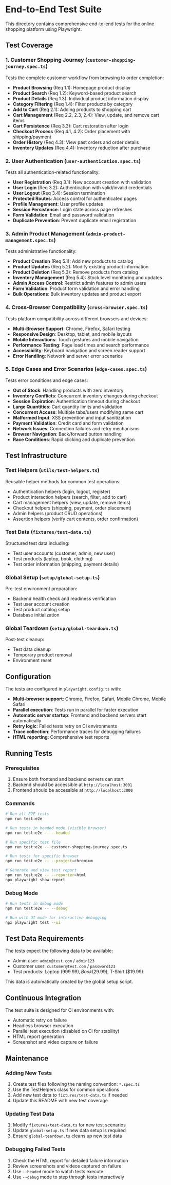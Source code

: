# End-to-End Test Suite

This directory contains comprehensive end-to-end tests for the online shopping platform using Playwright.

## Test Coverage

### 1. Customer Shopping Journey (`customer-shopping-journey.spec.ts`)
Tests the complete customer workflow from browsing to order completion:
- **Product Browsing** (Req 1.1): Homepage product display
- **Product Search** (Req 1.2): Keyword-based product search
- **Product Details** (Req 1.3): Individual product information display
- **Category Filtering** (Req 1.4): Filter products by category
- **Add to Cart** (Req 2.1): Adding products to shopping cart
- **Cart Management** (Req 2.2, 2.3, 2.4): View, update, and remove cart items
- **Cart Persistence** (Req 3.3): Cart restoration after login
- **Checkout Process** (Req 4.1, 4.2): Order placement with shipping/payment
- **Order History** (Req 4.3): View past orders and order details
- **Inventory Updates** (Req 4.4): Inventory reduction after purchase

### 2. User Authentication (`user-authentication.spec.ts`)
Tests all authentication-related functionality:
- **User Registration** (Req 3.1): New account creation with validation
- **User Login** (Req 3.2): Authentication with valid/invalid credentials
- **User Logout** (Req 3.4): Session termination
- **Protected Routes**: Access control for authenticated pages
- **Profile Management**: User profile updates
- **Session Persistence**: Login state across page refreshes
- **Form Validation**: Email and password validation
- **Duplicate Prevention**: Prevent duplicate email registration

### 3. Admin Product Management (`admin-product-management.spec.ts`)
Tests administrative functionality:
- **Product Creation** (Req 5.1): Add new products to catalog
- **Product Updates** (Req 5.2): Modify existing product information
- **Product Deletion** (Req 5.3): Remove products from catalog
- **Inventory Management** (Req 5.4): Stock level monitoring and updates
- **Admin Access Control**: Restrict admin features to admin users
- **Form Validation**: Product form validation and error handling
- **Bulk Operations**: Bulk inventory updates and product export

### 4. Cross-Browser Compatibility (`cross-browser.spec.ts`)
Tests platform compatibility across different browsers and devices:
- **Multi-Browser Support**: Chrome, Firefox, Safari testing
- **Responsive Design**: Desktop, tablet, and mobile layouts
- **Mobile Interactions**: Touch gestures and mobile navigation
- **Performance Testing**: Page load times and search performance
- **Accessibility**: Keyboard navigation and screen reader support
- **Error Handling**: Network and server error scenarios

### 5. Edge Cases and Error Scenarios (`edge-cases.spec.ts`)
Tests error conditions and edge cases:
- **Out of Stock**: Handling products with zero inventory
- **Inventory Conflicts**: Concurrent inventory changes during checkout
- **Session Expiration**: Authentication timeout during checkout
- **Large Quantities**: Cart quantity limits and validation
- **Concurrent Access**: Multiple tabs/users modifying same cart
- **Malformed Input**: XSS prevention and input sanitization
- **Payment Validation**: Credit card and form validation
- **Network Issues**: Connection failures and retry mechanisms
- **Browser Navigation**: Back/forward button handling
- **Race Conditions**: Rapid clicking and duplicate prevention

## Test Infrastructure

### Test Helpers (`utils/test-helpers.ts`)
Reusable helper methods for common test operations:
- Authentication helpers (login, logout, register)
- Product interaction helpers (search, filter, add to cart)
- Cart management helpers (view, update, remove items)
- Checkout helpers (shipping, payment, order placement)
- Admin helpers (product CRUD operations)
- Assertion helpers (verify cart contents, order confirmation)

### Test Data (`fixtures/test-data.ts`)
Structured test data including:
- Test user accounts (customer, admin, new user)
- Test products (laptop, book, clothing)
- Test order information (shipping, payment details)

### Global Setup (`setup/global-setup.ts`)
Pre-test environment preparation:
- Backend health check and readiness verification
- Test user account creation
- Test product catalog setup
- Database initialization

### Global Teardown (`setup/global-teardown.ts`)
Post-test cleanup:
- Test data cleanup
- Temporary product removal
- Environment reset

## Configuration

The tests are configured in `playwright.config.ts` with:
- **Multi-browser support**: Chrome, Firefox, Safari, Mobile Chrome, Mobile Safari
- **Parallel execution**: Tests run in parallel for faster execution
- **Automatic server startup**: Frontend and backend servers start automatically
- **Retry logic**: Failed tests retry on CI environments
- **Trace collection**: Performance traces for debugging failures
- **HTML reporting**: Comprehensive test reports

## Running Tests

### Prerequisites
1. Ensure both frontend and backend servers can start
2. Backend should be accessible at `http://localhost:3001`
3. Frontend should be accessible at `http://localhost:3000`

### Commands
```bash
# Run all E2E tests
npm run test:e2e

# Run tests in headed mode (visible browser)
npm run test:e2e -- --headed

# Run specific test file
npm run test:e2e -- customer-shopping-journey.spec.ts

# Run tests for specific browser
npm run test:e2e -- --project=chromium

# Generate and view test report
npm run test:e2e -- --reporter=html
npx playwright show-report
```

### Debug Mode
```bash
# Run tests in debug mode
npm run test:e2e -- --debug

# Run with UI mode for interactive debugging
npx playwright test --ui
```

## Test Data Requirements

The tests expect the following data to be available:
- Admin user: `admin@test.com` / `admin123`
- Customer user: `customer@test.com` / `password123`
- Test products: Laptop ($999.99), Book ($29.99), T-Shirt ($19.99)

This data is automatically created by the global setup script.

## Continuous Integration

The test suite is designed for CI environments with:
- Automatic retry on failure
- Headless browser execution
- Parallel test execution (disabled on CI for stability)
- HTML report generation
- Screenshot and video capture on failure

## Maintenance

### Adding New Tests
1. Create test files following the naming convention: `*.spec.ts`
2. Use the TestHelpers class for common operations
3. Add new test data to `fixtures/test-data.ts` if needed
4. Update this README with new test coverage

### Updating Test Data
1. Modify `fixtures/test-data.ts` for new test scenarios
2. Update `global-setup.ts` if new data setup is required
3. Ensure `global-teardown.ts` cleans up new test data

### Debugging Failed Tests
1. Check the HTML report for detailed failure information
2. Review screenshots and videos captured on failure
3. Use `--headed` mode to watch tests execute
4. Use `--debug` mode to step through tests interactively